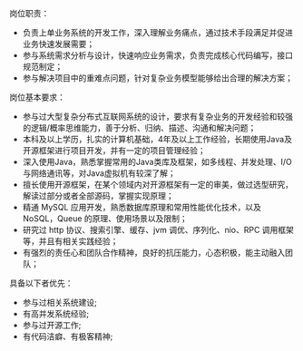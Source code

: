 岗位职责：
- 负责上单业务系统的开发工作，深入理解业务痛点，通过技术手段满足并促进业务快速发展需要；
- 参与系统需求分析与设计，快速响应业务需求，负责完成核心代码编写，接口规范制定；
- 参与解决项目中的重难点问题，针对复杂业务模型能够给出合理的解决方案；

岗位基本要求：
- 参与过大型复杂分布式互联网系统的设计，要求有复杂业务的开发经验和较强的逻辑/概率思维能力，善于分析、归纳、描述、沟通和解决问题；
- 本科及以上学历，扎实的计算机基础，4年及以上工作经验，长期使用Java及开源框架进行项目开发，并有一定的项目管理经验；
- 深入使用Java，熟悉掌握常用的Java类库及框架，如多线程、并发处理、I/O与网络通讯等，对Java虚拟机有较深了解；
- 擅长使用开源框架，在某个领域内对开源框架有一定的审美，做过选型研究，解读过部分或者全部源码，掌握实现原理；
- 精通 MySQL 应用开发，熟悉数据库原理和常用性能优化技术，以及 NoSQL，Queue 的原理、使用场景以及限制；
- 研究过 http 协议、搜索引擎、缓存、jvm 调优、序列化、nio、RPC 调用框架等，并且有相关实践经验；
- 有强烈的责任心和团队合作精神，良好的抗压能力，心态积极，能主动融入团队；

具备以下者优先：
- 参与过相关系统建设;
- 有高并发系统经验;
- 参与过开源工作;
- 有代码洁癖、有极客精神;
